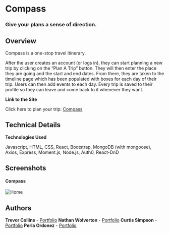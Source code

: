 # Compass
### Give your plans a sense of direction.

## **Overview**
Compass is a one-stop travel itinerary.

After the user creates an account (or logs in), they can start planning a new trip by clicking on the “Plan A Trip” button. They will then enter the place they are going and the start and end dates. From there, they are taken to the timeline page which has been populated with boxes for each day of their trip. Users can then add events to each day. Every trip is saved to their profile so they can leave and come back to it whenever they want.

**Link to the Site**

Click here to plan your trip: [Compass]( https://github.com/NateWolves/Project_3 "Compass")

## **Technical Details**
**Technologies Used**

Javascript, HTML, CSS, React, Bootstrap, MongoDB (with mongoose), Axios, Express, Moment.js, Node.js, Auth0, React-DnD

## **Screenshots**

#### **Compass**

![Home](https://live.staticflickr.com/65535/40806918213_0b6cc0153f.jpg)



## **Authors**

**Trevor Collins** - [Portfolio](https://trevorcollins.github.io/Portfolio/)
**Nathan Wolverton** - [Portfolio](https://natewolves.com)
**Curtis Simpson** - [Portfolio](https://crsimpson5.github.io)
**Perla Ordonez** - [Portfolio]( https://github.com/pordonez93)
